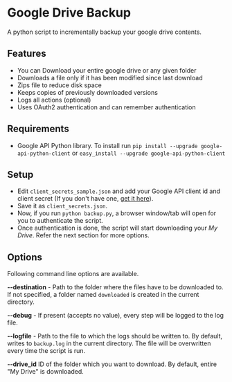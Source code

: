 Google Drive Backup
===================

A python script to incrementally backup your google drive contents.

## Features
* You can Download your entire google drive or any given folder
* Downloads a file only if it has been modified since last download
* Zips file to reduce disk space
* Keeps copies of previously downloaded versions
* Logs all actions (optional)
* Uses OAuth2 authentication and can remember authentication

## Requirements
* Google API Python library. To install run
`pip install --upgrade google-api-python-client` or
`easy_install --upgrade google-api-python-client`

## Setup
* Edit `client_secrets_sample.json` and add your Google API client id and client secret (If you don't have one, [get it here](https://code.google.com/apis/console/)).
* Save it as `client_secrets.json`.
* Now, if you run `python backup.py`, a browser window/tab will open for you to authenticate the script.
* Once authentication is done, the script will start downloading your *My Drive*. Refer the next section for more options.

## Options
Following command line options are available.

**--destination** - Path to the folder where the files have to be downloaded to. If not specified, a folder named `downloaded` is created in the current directory.

**--debug** - If present (accepts no value), every step will be logged to the log file.

**--logfile** - Path to the file to which the logs should be written to. By default, writes to `backup.log` in the current directory. The file will be overwritten every time the script is run.

**--drive_id** ID of the folder which you want to download. By default, entire "My Drive" is downloaded.
